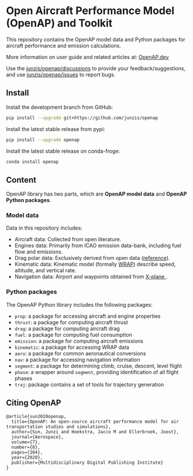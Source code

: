 # Open Aircraft Performance Model (OpenAP) and Toolkit

This repository contains the OpenAP model data and Python packages for aircraft performance and emission calculations.

More information on user guide and related articles at: [OpenAP.dev](https://openap.dev/)

Use the [junzis/openap/discussions](https://github.com/junzis/openap/discussions) to provide your feedback/suggestions, and use [junzis/openap/issues](https://github.com/junzis/openap/issues) to report bugs.


## Install


Install the development branch from GitHub:

```sh
pip install --upgrade git+https://github.com/junzis/openap
```

Install the latest stable release from pypi:

```sh
pip install --upgrade openap
```

Install the latest stable release on conda-froge:

```sh
conda install openap
```

## Content

OpenAP library has two parts, which are __OpenAP model data__ and __OpenAP Python packages__.


### Model data

Data in this repository includes:

  - Aircraft data: Collected from open literature.
  - Engines data: Primarily from ICAO emission data-bank, including fuel flow and emissions.
  - Drag polar data: Exclusively derived from open data ([reference](https://junzis.com/files/openap_dragpolar.pdf)).
  - Kinematic data: Kinematic model (formally [WRAP](https://github.com/junzis/wrap)) describe speed, altitude, and vertical rate.
  - Navigation data: Airport and waypoints obtained from [X-plane ](https://developer.x-plane.com/docs/data-development-documentation/).


### Python packages

The OpenAP Python library includes the following packages:

  - `prop`: a package for accessing aircraft and engine properties
  - `thrust`: a package for computing aircraft thrust
  - `drag`: a package for computing aircraft drag
  - `fuel`: a package for computing fuel consumption
  - `emission`: a package for computing aircraft emissions
  - `kinematic`: a package for accessing WRAP data
  - `aero`: a package for common aeronautical conversions
  - `nav`: a package for accessing navigation information
  - `segment`: a package for determining climb, cruise, descent, level flight
  - `phase`: a wrapper around `segment`, providing identification of all flight phases
  - `traj`: package contains a set of tools for trajectory generation



## Citing OpenAP

```
@article{sun2020openap,
  title={OpenAP: An open-source aircraft performance model for air transportation studies and simulations},
  author={Sun, Junzi and Hoekstra, Jacco M and Ellerbroek, Joost},
  journal={Aerospace},
  volume={7},
  number={8},
  pages={104},
  year={2020},
  publisher={Multidisciplinary Digital Publishing Institute}
}
```
